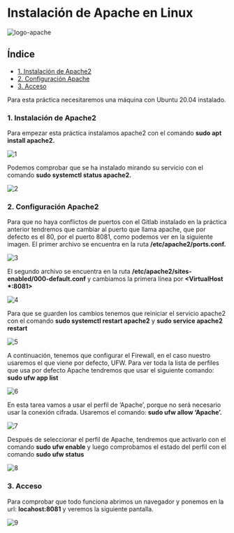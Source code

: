 # Instalación de Apache en Linux

![logo-apache](https://github.com/Regnierd/Apache2/blob/main/Instalaci%C3%B3nApache2/img/apache2.jpeg)

## Índice 

- <a href="#1">1. Instalación de Apache2</a>
- <a href="#2">2. Configuración Apache</a>
- <a href="#3">3. Acceso</a>

Para esta práctica necesitaremos una máquina con Ubuntu 20.04 instalado. 



<a name="1"></a>

### 1. Instalación de Apache2
Para empezar esta práctica instalamos apache2 con el comando <b>sudo apt install apache2.</b>

![1](https://github.com/Regnierd/Apache2/blob/main/Instalaci%C3%B3nApache2/img/1.png)

Podemos comprobar que se ha instalado mirando su servicio con el comando <b> sudo systemctl status apache2.</b>

![2](https://github.com/Regnierd/Apache2/blob/main/Instalaci%C3%B3nApache2/img/2.png)

<a name="2"></a>

### 2. Configuración Apache2
Para que no haya conflictos de puertos con el Gitlab instalado en la práctica anterior tendremos que cambiar al puerto que llama apache, que por defecto es el 80, por el puerto 8081, como podemos ver en la siguiente imagen. El primer archivo se encuentra en la ruta <b>/etc/apache2/ports.conf.</b>

![3](https://github.com/Regnierd/Apache2/blob/main/Instalaci%C3%B3nApache2/img/9.pngg)

El segundo archivo se encuentra en la ruta <b>/etc/apache2/sites-enabled/000-default.conf</b> y cambiamos la primera línea por <b><VirtualHost *:8081></b>

![4](https://github.com/Regnierd/Apache2/blob/main/Instalaci%C3%B3nApache2/img/8.png)

Para que se guarden los cambios tenemos que reiniciar el servicio apache2 con el comando <b>sudo systemctl restart apache2</b> y <b>sudo service apache2 restart</b>

![5](https://github.com/Regnierd/Apache2/blob/main/Instalaci%C3%B3nApache2/img/10.png)

A continuación, tenemos que configurar el Firewall, en el caso nuestro usaremos el que viene por defecto, UFW. Para ver toda la lista de perfiles que usa por defecto Apache tendremos que usar el siguiente comando: <b>sudo ufw app list</b>

![6](https://github.com/Regnierd/Apache2/blob/main/Instalaci%C3%B3nApache2/img/3.png)

En esta tarea vamos a usar el perfil de ‘Apache’, porque no será necesario usar la conexión cifrada. Usaremos el comando: <b>sudo ufw allow ‘Apache’.</b>

![7](https://github.com/Regnierd/Apache2/blob/main/Instalaci%C3%B3nApache2/img/4.png)

Después de seleccionar el perfil de Apache, tendremos que activarlo con el comando <b>sudo ufw enable</b> y luego comprobamos el estado del perfil con el comando <b>sudo ufw status</b>

![8](https://github.com/Regnierd/Apache2/blob/main/Instalaci%C3%B3nApache2/img/6.png)

<a name="3"></a>

### 3. Acceso
Para comprobar que todo funciona abrimos un navegador y ponemos en la url: <b>locahost:8081</b> y veremos la siguiente pantalla.

![9](https://github.com/Regnierd/Apache2/blob/main/Instalaci%C3%B3nApache2/img/11.png)
